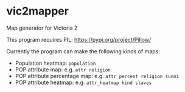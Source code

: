 # vic2mapper
Map generator for Victoria 2

This program requires PIL: https://pypi.org/project/Pillow/

Currently the program can make the following kinds of maps:

- Population heatmap: `population`
- POP attribute map: e.g. `attr religion`
- POP attribute percentage map: e.g. `attr_percent religion sunni`
- POP attribute heatmap: e.g. `attr_heatmap kind slaves` 

